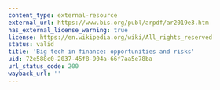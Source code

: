 ```yaml
---
content_type: external-resource
external_url: https://www.bis.org/publ/arpdf/ar2019e3.htm
has_external_license_warning: true
license: https://en.wikipedia.org/wiki/All_rights_reserved
status: valid
title: 'Big tech in finance: opportunities and risks'
uid: 72e588c0-2037-45f8-904a-66f7aa5e78ba
url_status_code: 200
wayback_url: ''
---
```

